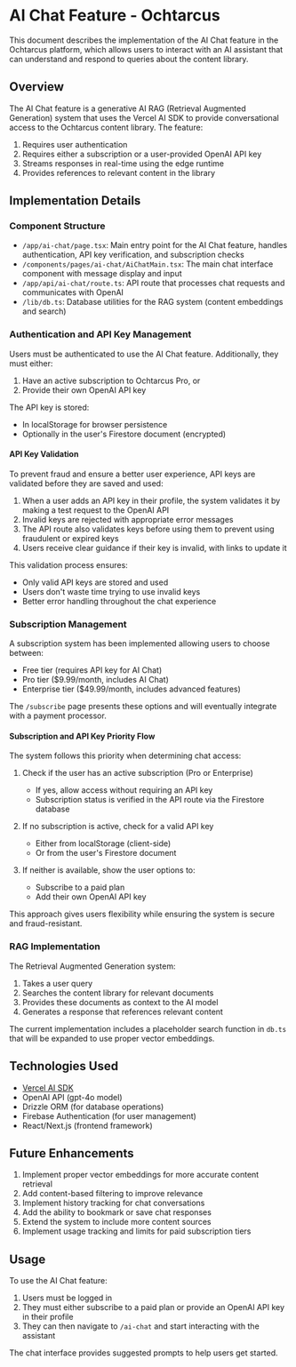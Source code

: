 # AI Chat Feature - Ochtarcus

This document describes the implementation of the AI Chat feature in the Ochtarcus platform, which allows users to interact with an AI assistant that can understand and respond to queries about the content library.

## Overview

The AI Chat feature is a generative AI RAG (Retrieval Augmented Generation) system that uses the Vercel AI SDK to provide conversational access to the Ochtarcus content library. The feature:

1. Requires user authentication
2. Requires either a subscription or a user-provided OpenAI API key
3. Streams responses in real-time using the edge runtime
4. Provides references to relevant content in the library

## Implementation Details

### Component Structure

- `/app/ai-chat/page.tsx`: Main entry point for the AI Chat feature, handles authentication, API key verification, and subscription checks
- `/components/pages/ai-chat/AiChatMain.tsx`: The main chat interface component with message display and input
- `/app/api/ai-chat/route.ts`: API route that processes chat requests and communicates with OpenAI
- `/lib/db.ts`: Database utilities for the RAG system (content embeddings and search)

### Authentication and API Key Management

Users must be authenticated to use the AI Chat feature. Additionally, they must either:

1. Have an active subscription to Ochtarcus Pro, or
2. Provide their own OpenAI API key

The API key is stored:
- In localStorage for browser persistence
- Optionally in the user's Firestore document (encrypted)

#### API Key Validation

To prevent fraud and ensure a better user experience, API keys are validated before they are saved and used:

1. When a user adds an API key in their profile, the system validates it by making a test request to the OpenAI API
2. Invalid keys are rejected with appropriate error messages
3. The API route also validates keys before using them to prevent using fraudulent or expired keys
4. Users receive clear guidance if their key is invalid, with links to update it

This validation process ensures:
- Only valid API keys are stored and used
- Users don't waste time trying to use invalid keys
- Better error handling throughout the chat experience

### Subscription Management

A subscription system has been implemented allowing users to choose between:
- Free tier (requires API key for AI Chat)
- Pro tier ($9.99/month, includes AI Chat)
- Enterprise tier ($49.99/month, includes advanced features)

The `/subscribe` page presents these options and will eventually integrate with a payment processor.

#### Subscription and API Key Priority Flow

The system follows this priority when determining chat access:

1. Check if the user has an active subscription (Pro or Enterprise)
   - If yes, allow access without requiring an API key
   - Subscription status is verified in the API route via the Firestore database

2. If no subscription is active, check for a valid API key
   - Either from localStorage (client-side)
   - Or from the user's Firestore document

3. If neither is available, show the user options to:
   - Subscribe to a paid plan
   - Add their own OpenAI API key

This approach gives users flexibility while ensuring the system is secure and fraud-resistant.

### RAG Implementation

The Retrieval Augmented Generation system:
1. Takes a user query
2. Searches the content library for relevant documents
3. Provides these documents as context to the AI model
4. Generates a response that references relevant content

The current implementation includes a placeholder search function in `db.ts` that will be expanded to use proper vector embeddings.

## Technologies Used

- [Vercel AI SDK](https://sdk.vercel.ai/docs/introduction)
- OpenAI API (gpt-4o model)
- Drizzle ORM (for database operations)
- Firebase Authentication (for user management)
- React/Next.js (frontend framework)

## Future Enhancements

1. Implement proper vector embeddings for more accurate content retrieval
2. Add content-based filtering to improve relevance
3. Implement history tracking for chat conversations
4. Add the ability to bookmark or save chat responses
5. Extend the system to include more content sources
6. Implement usage tracking and limits for paid subscription tiers

## Usage

To use the AI Chat feature:

1. Users must be logged in
2. They must either subscribe to a paid plan or provide an OpenAI API key in their profile
3. They can then navigate to `/ai-chat` and start interacting with the assistant

The chat interface provides suggested prompts to help users get started.

